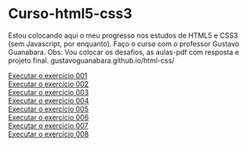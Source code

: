 # Curso-html5-css3
Estou colocando aqui o meu progresso nos estudos de HTML5 e CSS3 (sem Javascript, por enquanto). Faço o curso com o professor Gustavo Guanabara. Obs: Vou colocar os desafios, as aulas-pdf com resposta e projeto final. gustavoguanabara.github.io/html-css/

<a href="https://skarzyll.github.io/Curso-html5-css3/d001/d001.html" target="_blanck">Executar o exercício 001</a><br>
<a href="https://skarzyll.github.io/Curso-html5-css3/d002/d002.html" target="_blanck">Executar o exercício 002</a><br>
<a href="https://skarzyll.github.io/Curso-html5-css3/d003/d003.html" target="_blanck">Executar o exercício 003</a><br>
<a href="https://skarzyll.github.io/Curso-html5-css3/d004/d004.html" target="_blanck">Executar o exercício 004</a><br>
<a href="https://skarzyll.github.io/Curso-html5-css3/d005/d005.html" target="_blanck">Executar o exercício 005</a><br>
<a href="https://skarzyll.github.io/Curso-html5-css3/d006/d006.html" target="_blanck">Executar o exercício 006</a><br>
<a href="https://skarzyll.github.io/Curso-html5-css3/d007/d007.html" target="_blanck">Executar o exercício 007</a><br>
<a href="https://skarzyll.github.io/Curso-html5-css3/d008/d008.html" target="_blanck">Executar o exercício 008</a><br>
